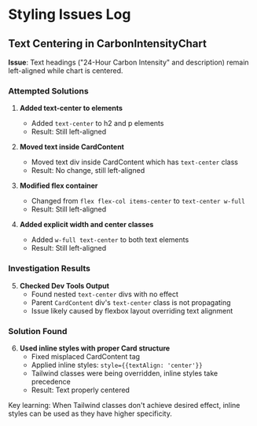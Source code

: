 # Styling Issues Log

## Text Centering in CarbonIntensityChart

**Issue**: Text headings ("24-Hour Carbon Intensity" and description) remain left-aligned while chart is centered.

### Attempted Solutions

1. **Added text-center to elements**
   - Added `text-center` to h2 and p elements
   - Result: Still left-aligned

2. **Moved text inside CardContent**
   - Moved text div inside CardContent which has `text-center` class
   - Result: No change, still left-aligned

3. **Modified flex container**
   - Changed from `flex flex-col items-center` to `text-center w-full`
   - Result: Still left-aligned

4. **Added explicit width and center classes**
   - Added `w-full text-center` to both text elements
   - Result: Still left-aligned

### Investigation Results

5. **Checked Dev Tools Output**
   - Found nested `text-center` divs with no effect
   - Parent `CardContent` div's `text-center` class is not propagating
   - Issue likely caused by flexbox layout overriding text alignment

### Solution Found

6. **Used inline styles with proper Card structure**
   - Fixed misplaced CardContent tag
   - Applied inline styles: `style={{textAlign: 'center'}}` 
   - Tailwind classes were being overridden, inline styles take precedence
   - Result: Text properly centered

Key learning: When Tailwind classes don't achieve desired effect, inline styles can be used as they have higher specificity.